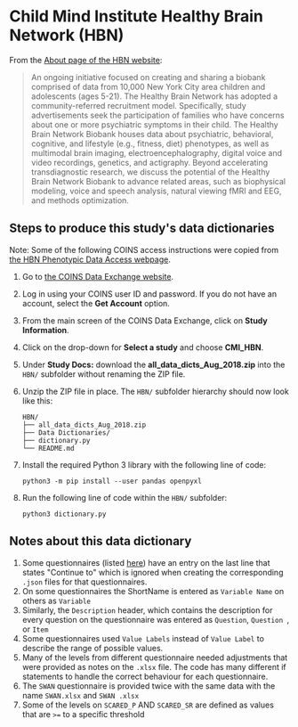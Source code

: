 # Child Mind Institute Healthy Brain Network (HBN)

From the [About page of the HBN website](http://fcon_1000.projects.nitrc.org/indi/cmi_healthy_brain_network/About.html):

> An ongoing initiative focused on creating and sharing a biobank comprised of
> data from 10,000 New York City area children and adolescents (ages 5-21). The
> Healthy Brain Network has adopted a community-referred recruitment model.
> Specifically, study advertisements seek the participation of families who have
> concerns about one or more psychiatric symptoms in their child. The Healthy
> Brain Network Biobank houses data about psychiatric, behavioral, cognitive,
> and lifestyle (e.g., fitness, diet) phenotypes, as well as multimodal brain
> imaging, electroencephalography, digital voice and video recordings, genetics,
> and actigraphy. Beyond accelerating transdiagnostic research, we discuss the
> potential of the Healthy Brain Network Biobank to advance related areas, such
> as biophysical modeling, voice and speech analysis, natural viewing fMRI and
> EEG, and methods optimization.

## Steps to produce this study's data dictionaries

Note: Some of the following COINS access instructions were copied from [the HBN Phenotypic Data Access webpage](http://fcon_1000.projects.nitrc.org/indi/cmi_healthy_brain_network/Pheno_Access.html).

1. Go to [the COINS Data Exchange website](https://portal.trendscenter.org/micis/index.php?subsite=dx).
1. Log in using your COINS user ID and password. If you do not have an account, select the **Get Account** option.
1. From the main screen of the COINS Data Exchange, click on **Study Information**.
1. Click on the drop-down for **Select a study** and choose **CMI_HBN**.
1. Under **Study Docs:** download the **all_data_dicts_Aug_2018.zip** into the `HBN/` subfolder without renaming the ZIP file.
1. Unzip the ZIP file in place. The `HBN/` subfolder hierarchy should now look like this:

    ```shell
    HBN/
    ├── all_data_dicts_Aug_2018.zip
    ├── Data Dictionaries/
    ├── dictionary.py
    └── README.md
    ```



1. Install the required Python 3 library with the following line of code:

    ```shell
    python3 -m pip install --user pandas openpyxl
    ```

1. Run the following line of code within the `HBN/` subfolder:

    ```shell
    python3 dictionary.py
    ```

## Notes about this data dictionary

1. Some questionnaires (listed [here](https://github.com/ericearl/dataset-phenotypes/commit/b5c5a79b25e16ec52d5be95e823e7009bb54f437#diff-16cf6d43d5333bdca703a165d985b8db884e7ddb77798e3e377711026f02a6d3R50)) have an entry on the last line that states "Continue
to" which is ignored when creating the corresponding `.json` files for that questionnaires.
1. On some questionnaires the ShortName is entered as `Variable Name` on others as `Variable`
1. Similarly, the `Description` header, which contains the description for every
   question on the questionnaire was entered as `Question`, `Question `, or `Item`
1. Some questionnaires used `Value Labels` instead of `Value Label` to describe
   the range of possible values.
1. Many of the levels from different questionnaire needed adjustments that were
   provided as notes on the `.xlsx` file. The code has many different if
   statements to handle the correct behaviour for each questionnaire.
1. The `SWAN` questionnaire is provided twice with the same data with the name
   `SWAN.xlsx` and `SWAN .xlsx`
1. Some of the levels on `SCARED_P` AND `SCARED_SR` are defined as values that
   are `>=` to a specific threshold
